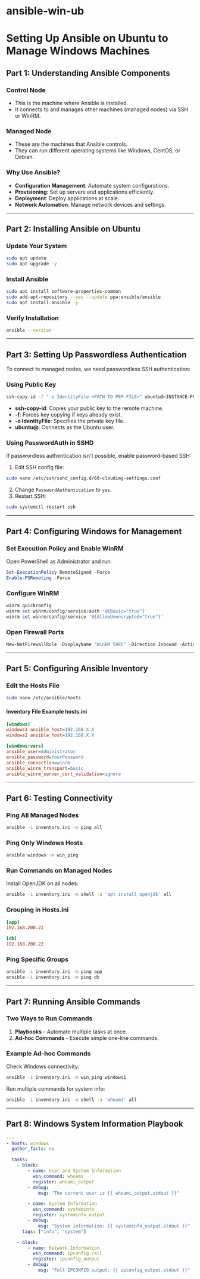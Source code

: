 # ansible-win-ub
# Setting Up Ansible on Ubuntu to Manage Windows Machines

## Part 1: Understanding Ansible Components

### Control Node

- This is the machine where Ansible is installed.
- It connects to and manages other machines (managed nodes) via SSH or WinRM.

### Managed Node

- These are the machines that Ansible controls.
- They can run different operating systems like Windows, CentOS, or Debian.

### Why Use Ansible?

- **Configuration Management**: Automate system configurations.
- **Provisioning**: Set up servers and applications efficiently.
- **Deployment**: Deploy applications at scale.
- **Network Automation**: Manage network devices and settings.

---

## Part 2: Installing Ansible on Ubuntu

### Update Your System

```bash
sudo apt update
sudo apt upgrade -y
```

### Install Ansible

```bash
sudo apt install software-properties-common
sudo add-apt-repository --yes --update ppa:ansible/ansible
sudo apt install ansible -y
```

### Verify Installation

```bash
ansible --version
```

---

## Part 3: Setting Up Passwordless Authentication

To connect to managed nodes, we need passwordless SSH authentication:

### Using Public Key

```bash
ssh-copy-id -f "-o IdentityFile <PATH TO PEM FILE>" ubuntu@<INSTANCE-PUBLIC-IP>
```

- **ssh-copy-id**: Copies your public key to the remote machine.
- **-f**: Forces key copying if keys already exist.
- **-o IdentityFile**: Specifies the private key file.
- **ubuntu@**: Connects as the Ubuntu user.

### Using PasswordAuth in SSHD

If passwordless authentication isn't possible, enable password-based SSH:

1. Edit SSH config file:

```bash
sudo nano /etc/ssh/sshd_config.d/60-cloudimg-settings.conf
```

2. Change `PasswordAuthentication` to `yes`.
3. Restart SSH:

```bash
sudo systemctl restart ssh
```

---

## Part 4: Configuring Windows for Management

### Set Execution Policy and Enable WinRM

Open PowerShell as Administrator and run:

```powershell
Set-ExecutionPolicy RemoteSigned -Force
Enable-PSRemoting -Force
```

### Configure WinRM

```powershell
winrm quickconfig
winrm set winrm/config/service/auth '@{Basic="true"}'
winrm set winrm/config/service '@{AllowUnencrypted="true"}'
```

### Open Firewall Ports

```powershell
New-NetFirewallRule -DisplayName "WinRM 5985" -Direction Inbound -Action Allow -Protocol TCP -LocalPort 5985
```

---

## Part 5: Configuring Ansible Inventory

### Edit the Hosts File

```bash
sudo nano /etc/ansible/hosts
```

#### Inventory File Example hosts.ini

```ini
[windows]
windows1 ansible_host=192.168.X.X
windows2 ansible_host=192.168.X.X

[windows:vars]
ansible_user=Administrator
ansible_password=YourPassword
ansible_connection=winrm
ansible_winrm_transport=basic
ansible_winrm_server_cert_validation=ignore
```

---

## Part 6: Testing Connectivity

### Ping All Managed Nodes

```bash
ansible -i inventory.ini -m ping all
```

### Ping Only Windows Hosts

```bash
ansible windows -m win_ping
```

### Run Commands on Managed Nodes

Install OpenJDK on all nodes:

```bash
ansible -i inventory.ini -m shell -a 'apt install openjdk' all
```

### Grouping in Hosts.ini

```ini
[app]
192.168.200.21

[db]
192.168.200.22
```



### Ping Specific Groups

```bash
ansible -i inventory.ini -m ping app
ansible -i inventory.ini -m ping db
```

---

## Part 7: Running Ansible Commands

### Two Ways to Run Commands

1. **Playbooks** - Automate multiple tasks at once.
2. **Ad-hoc Commands** - Execute simple one-line commands.

### Example Ad-hoc Commands

Check Windows connectivity:

```bash
ansible -i inventory.ini -m win_ping windows1
```

Run multiple commands for system info:

```bash
ansible -i inventory.ini -m shell -a 'whoami' all
```

---

## Part 8: Windows System Information Playbook

```yaml
---
- hosts: windows
  gather_facts: no

  tasks:
    - block:
        - name: User and System Information
          win_command: whoami
          register: whoami_output
        - debug:
            msg: "The current user is {{ whoami_output.stdout }}"

        - name: System Information
          win_command: systeminfo
          register: systeminfo_output
        - debug:
            msg: "System information: {{ systeminfo_output.stdout }}"
      tags: ["info", "system"]

    - block:
        - name: Network Information
          win_command: ipconfig /all
          register: ipconfig_output
        - debug:
            msg: "Full IPCONFIG output: {{ ipconfig_output.stdout }}"
```
